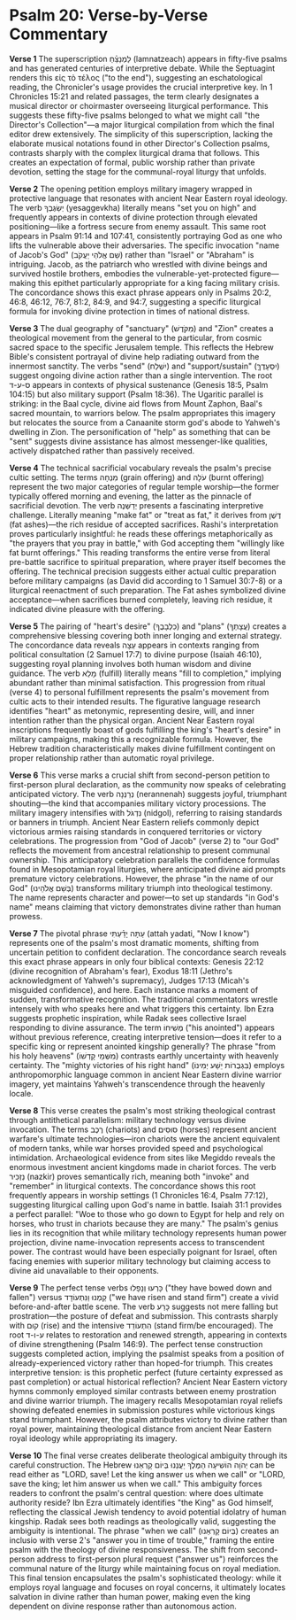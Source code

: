 # Psalm 20: Verse-by-Verse Commentary

**Verse 1**
The superscription לַמְנַצֵּ֗חַ (lamnatzeach) appears in fifty-five psalms and has generated centuries of interpretive debate. While the Septuagint renders this εἰς τὸ τέλος ("to the end"), suggesting an eschatological reading, the Chronicler's usage provides the crucial interpretive key. In 1 Chronicles 15:21 and related passages, the term clearly designates a musical director or choirmaster overseeing liturgical performance. This suggests these fifty-five psalms belonged to what we might call "the Director's Collection"—a major liturgical compilation from which the final editor drew extensively. The simplicity of this superscription, lacking the elaborate musical notations found in other Director's Collection psalms, contrasts sharply with the complex liturgical drama that follows. This creates an expectation of formal, public worship rather than private devotion, setting the stage for the communal-royal liturgy that unfolds.

**Verse 2**
The opening petition employs military imagery wrapped in protective language that resonates with ancient Near Eastern royal ideology. The verb יְשַׂגֶּבְךָ (yesaggevkha) literally means "set you on high" and frequently appears in contexts of divine protection through elevated positioning—like a fortress secure from enemy assault. This same root appears in Psalm 91:14 and 107:41, consistently portraying God as one who lifts the vulnerable above their adversaries. The specific invocation "name of Jacob's God" (שֵׁם אֱלֹהֵי יַעֲקֹב) rather than "Israel" or "Abraham" is intriguing. Jacob, as the patriarch who wrestled with divine beings and survived hostile brothers, embodies the vulnerable-yet-protected figure—making this epithet particularly appropriate for a king facing military crisis. The concordance shows this exact phrase appears only in Psalms 20:2, 46:8, 46:12, 76:7, 81:2, 84:9, and 94:7, suggesting a specific liturgical formula for invoking divine protection in times of national distress.

**Verse 3**
The dual geography of "sanctuary" (מִקֹּדֶשׁ) and "Zion" creates a theological movement from the general to the particular, from cosmic sacred space to the specific Jerusalem temple. This reflects the Hebrew Bible's consistent portrayal of divine help radiating outward from the innermost sanctity. The verbs "send" (יִשְׁלַח) and "support/sustain" (יִסְעָדֶךָּ) suggest ongoing divine action rather than a single intervention. The root ס-ע-ד appears in contexts of physical sustenance (Genesis 18:5, Psalm 104:15) but also military support (Psalm 18:36). The Ugaritic parallel is striking: in the Baal cycle, divine aid flows from Mount Zaphon, Baal's sacred mountain, to warriors below. The psalm appropriates this imagery but relocates the source from a Canaanite storm god's abode to Yahweh's dwelling in Zion. The personification of "help" as something that can be "sent" suggests divine assistance has almost messenger-like qualities, actively dispatched rather than passively received.

**Verse 4**
The technical sacrificial vocabulary reveals the psalm's precise cultic setting. The terms מִנְחָה (grain offering) and עֹלָה (burnt offering) represent the two major categories of regular temple worship—the former typically offered morning and evening, the latter as the pinnacle of sacrificial devotion. The verb יְדַשְּׁנֶה presents a fascinating interpretive challenge. Literally meaning "make fat" or "treat as fat," it derives from דֶּשֶׁן (fat ashes)—the rich residue of accepted sacrifices. Rashi's interpretation proves particularly insightful: he reads these offerings metaphorically as "the prayers that you pray in battle," with God accepting them "willingly like fat burnt offerings." This reading transforms the entire verse from literal pre-battle sacrifice to spiritual preparation, where prayer itself becomes the offering. The technical precision suggests either actual cultic preparation before military campaigns (as David did according to 1 Samuel 30:7-8) or a liturgical reenactment of such preparation. The Fat ashes symbolized divine acceptance—when sacrifices burned completely, leaving rich residue, it indicated divine pleasure with the offering.

**Verse 5**
The pairing of "heart's desire" (כִלְבָבֶךָ) and "plans" (עֲצָתְךָ) creates a comprehensive blessing covering both inner longing and external strategy. The concordance data reveals עֵצָה appears in contexts ranging from political consultation (2 Samuel 17:7) to divine purpose (Isaiah 46:10), suggesting royal planning involves both human wisdom and divine guidance. The verb מָלֵא (fulfill) literally means "fill to completion," implying abundant rather than minimal satisfaction. This progression from ritual (verse 4) to personal fulfillment represents the psalm's movement from cultic acts to their intended results. The figurative language research identifies "heart" as metonymic, representing desire, will, and inner intention rather than the physical organ. Ancient Near Eastern royal inscriptions frequently boast of gods fulfilling the king's "heart's desire" in military campaigns, making this a recognizable formula. However, the Hebrew tradition characteristically makes divine fulfillment contingent on proper relationship rather than automatic royal privilege.

**Verse 6**
This verse marks a crucial shift from second-person petition to first-person plural declaration, as the community now speaks of celebrating anticipated victory. The verb נְרַנְּנָה (nerannenah) suggests joyful, triumphant shouting—the kind that accompanies military victory processions. The military imagery intensifies with נִדְגֹּל (nidgol), referring to raising standards or banners in triumph. Ancient Near Eastern reliefs commonly depict victorious armies raising standards in conquered territories or victory celebrations. The progression from "God of Jacob" (verse 2) to "our God" reflects the movement from ancestral relationship to present communal ownership. This anticipatory celebration parallels the confidence formulas found in Mesopotamian royal liturgies, where anticipated divine aid prompts premature victory celebrations. However, the phrase "in the name of our God" (בְּשֵׁם אֱלֹהֵינוּ) transforms military triumph into theological testimony. The name represents character and power—to set up standards "in God's name" means claiming that victory demonstrates divine rather than human prowess.

**Verse 7**
The pivotal phrase עַתָּה יָדַ֗עְתִּי (attah yadati, "Now I know") represents one of the psalm's most dramatic moments, shifting from uncertain petition to confident declaration. The concordance search reveals this exact phrase appears in only four biblical contexts: Genesis 22:12 (divine recognition of Abraham's fear), Exodus 18:11 (Jethro's acknowledgment of Yahweh's supremacy), Judges 17:13 (Micah's misguided confidence), and here. Each instance marks a moment of sudden, transformative recognition. The traditional commentators wrestle intensely with who speaks here and what triggers this certainty. Ibn Ezra suggests prophetic inspiration, while Radak sees collective Israel responding to divine assurance. The term מְשִׁיחוֹ ("his anointed") appears without previous reference, creating interpretive tension—does it refer to a specific king or represent anointed kingship generally? The phrase "from his holy heavens" (מִשְּׁמֵי קָדְשׁוֹ) contrasts earthly uncertainty with heavenly certainty. The "mighty victories of his right hand" (בִּגְבֻרוֹת יֵשַׁע יְמִינוֹ) employs anthropomorphic language common in ancient Near Eastern divine warrior imagery, yet maintains Yahweh's transcendence through the heavenly locale.

**Verse 8**
This verse creates the psalm's most striking theological contrast through antithetical parallelism: military technology versus divine invocation. The terms רֶכֶב (chariots) and סוּסִים (horses) represent ancient warfare's ultimate technologies—iron chariots were the ancient equivalent of modern tanks, while war horses provided speed and psychological intimidation. Archaeological evidence from sites like Megiddo reveals the enormous investment ancient kingdoms made in chariot forces. The verb נַזְכִּיר (nazkir) proves semantically rich, meaning both "invoke" and "remember" in liturgical contexts. The concordance shows this root frequently appears in worship settings (1 Chronicles 16:4, Psalm 77:12), suggesting liturgical calling upon God's name in battle. Isaiah 31:1 provides a perfect parallel: "Woe to those who go down to Egypt for help and rely on horses, who trust in chariots because they are many." The psalm's genius lies in its recognition that while military technology represents human power projection, divine name-invocation represents access to transcendent power. The contrast would have been especially poignant for Israel, often facing enemies with superior military technology but claiming access to divine aid unavailable to their opponents.

**Verse 9**
The perfect tense verbs כָּרְעוּ וְנָפָלוּ ("they have bowed down and fallen") versus קַמְנוּ וַנִּתְעוֹדָד ("we have risen and stand firm") create a vivid before-and-after battle scene. The verb כָּרַע suggests not mere falling but prostration—the posture of defeat and submission. This contrasts sharply with קוּם (rise) and the intensive הִתְעוֹדֵד (stand firm/be encouraged). The root ע-ו-ד relates to restoration and renewed strength, appearing in contexts of divine strengthening (Psalm 146:9). The perfect tense construction suggests completed action, implying the psalmist speaks from a position of already-experienced victory rather than hoped-for triumph. This creates interpretive tension: is this prophetic perfect (future certainty expressed as past completion) or actual historical reflection? Ancient Near Eastern victory hymns commonly employed similar contrasts between enemy prostration and divine warrior triumph. The imagery recalls Mesopotamian royal reliefs showing defeated enemies in submission postures while victorious kings stand triumphant. However, the psalm attributes victory to divine rather than royal power, maintaining theological distance from ancient Near Eastern royal ideology while appropriating its imagery.

**Verse 10**
The final verse creates deliberate theological ambiguity through its careful construction. The Hebrew יְהֹוָה הוֹשִׁיעָה הַמֶּלֶךְ יַעֲנֵנוּ בְּיוֹם קָרְאֵנוּ can be read either as "LORD, save! Let the king answer us when we call" or "LORD, save the king; let him answer us when we call." This ambiguity forces readers to confront the psalm's central question: where does ultimate authority reside? Ibn Ezra ultimately identifies "the King" as God himself, reflecting the classical Jewish tendency to avoid potential idolatry of human kingship. Radak sees both readings as theologically valid, suggesting the ambiguity is intentional. The phrase "when we call" (בְּיוֹם קָרְאֵנוּ) creates an inclusio with verse 2's "answer you in time of trouble," framing the entire psalm with the theology of divine responsiveness. The shift from second-person address to first-person plural request ("answer us") reinforces the communal nature of the liturgy while maintaining focus on royal mediation. This final tension encapsulates the psalm's sophisticated theology: while it employs royal language and focuses on royal concerns, it ultimately locates salvation in divine rather than human power, making even the king dependent on divine response rather than autonomous action.
